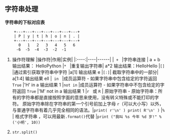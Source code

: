 ## 字符串处理

**字符串的下标对应表**
    
```
    +---+---+---+---+---+---+---+
    | P | y | t | h | o | n | . |
    +---+---+---+---+---+---+---+
      0   1   2   3   4   5   6
     -6  -5  -4  -3  -2  -1
```

1. 操作符理解
    |操作符|作用|实例|
    |:----:|----|------|
    |`  +  `	|字符串连接	| a + b 输出结果： HelloPython
    |` *  `	|重复输出字符串|	a*2 输出结果：HelloHello
    |`[]`	|通过索引获取字符串中字符	|a[1] 输出结果 e
    |` [:] `|	截取字符串中的一部分|	a[1:4] 输出结果 ell
    |`  in  `	|成员运算符 - 如果字符串中包含给定的字符返回 `True`	|'H' in a 输出结果 1
    |`not in`	|成员运算符 - 如果字符串中不包含给定的字符返回 `True`	|'M' not in a 输出结果 1
    |`r ` 或 `R`	|  原始字符串 - 原始字符串：所有的字符串都是直接按照字面的意思来使用，没有转义特殊或不能打印的字符。 原始字符串除在字符串的第一个引号前加上字母 `r`（可以大小写）以外，与普通字符串有着几乎完全相同的语法。|`print( r'\n' ) print( R'\n' )`
    |`%`	| 格式字符串 ，可以用最新`.format()`代替	|`print ("我叫 %s 今年 %d 岁!" % ('小明', 10))`


2. `str.split()`